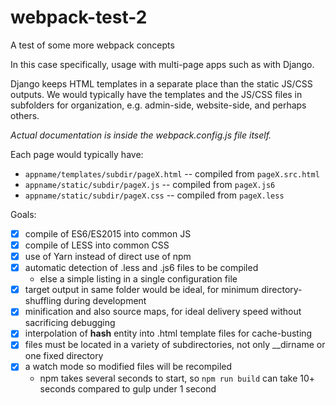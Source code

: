 # webpack-test-2

A test of some more webpack concepts

In this case specifically, usage with multi-page apps such as with Django.

Django keeps HTML templates in a separate place than the static JS/CSS outputs. We would typically have the templates and the JS/CSS files in subfolders for organization, e.g. admin-side, website-side, and perhaps others.

*Actual documentation is inside the webpack.config.js file itself.*

Each page would typically have:
* `appname/templates/subdir/pageX.html` -- compiled from `pageX.src.html`
* `appname/static/subdir/pageX.js` -- compiled from `pageX.js6`
* `appname/static/subdir/pageX.css` -- compiled from `pageX.less`

Goals:
- [x] compile of ES6/ES2015 into common JS
- [x] compile of LESS into common CSS
- [x] use of Yarn instead of direct use of npm
- [x] automatic detection of .less and .js6 files to be compiled
  * else a simple listing in a single configuration file
- [x] target output in same folder would be ideal, for minimum directory-shuffling during development
- [x] minification and also source maps, for ideal delivery speed without sacrificing debugging
- [x] interpolation of **hash** entity into .html template files for cache-busting
- [x] files must be located in a variety of subdirectories, not only __dirname or one fixed directory
- [x] a watch mode so modified files will be recompiled
  * npm takes several seconds to start, so `npm run build` can take 10+ seconds compared to gulp under 1 second
